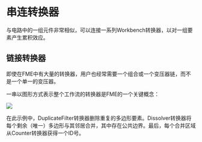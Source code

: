 # 串连转换器 #
与电路中的一组元件非常相似，可以连接一系列Workbench转换器，以对一组要素产生累积效应。

## 链接转换器 ##
即使在FME中有大量的转换器，用户也经常需要一个组合或一个变压器链，而不是一个单一的变压器。

一串以图形方式表示整个工作流的转换器是FME的一个关键概念：

![](./Images/Img2.028.TransformersInSeries.png)

在此示例中，DuplicateFilter转换器删除重复的多边形要素。Dissolver转换器将每个剩余（唯一）多边形与其邻居合并，其中存在公共边界。最后，每个合并区域从Counter转换器获得一个ID号。
